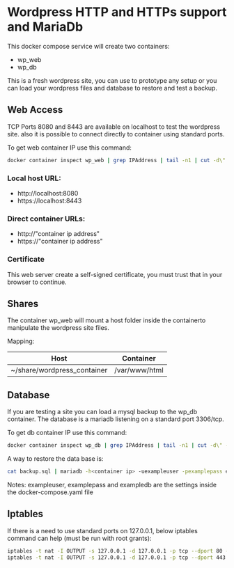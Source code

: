 # Wordpress HTTP and HTTPs support and MariaDb

This docker compose service will create two containers:
- wp_web
- wp_db

This is a fresh wordpress site, you can use to prototype any setup 
or you can load your wordpress files and database to restore and test a backup.

## Web Access
TCP Ports 8080 and 8443 are available on localhost to test the wordpress site.
also it is possible to connect directly to container using standard ports.

To get web container IP use this command:
``` bash
docker container inspect wp_web | grep IPAddress | tail -n1 | cut -d\" -f4
```

### Local host URL:
- http://localhost:8080
- https://localhost:8443

### Direct container URLs:
- http://"container ip address"
- https://"container ip address"

### Certificate
This web server create a self-signed certificate, you must trust that in your browser to
continue.

## Shares
The container wp_web will mount a host folder inside the containerto manipulate the wordpress site files.

Mapping:

|Host|Container|
|-|-|
|~/share/wordpress_container|/var/www/html|


## Database
If you are testing a site you can load a mysql backup to the wp_db container.
The database is a mariadb listening on a standard port 3306/tcp.

To get db container IP use this command:
``` bash
docker container inspect wp_db | grep IPAddress | tail -n1 | cut -d\" -f4
```

A way to restore the data base is:
```bash
cat backup.sql | mariadb -h<container ip> -uexampleuser -pexamplepass exampledb
```

Notes:
exampleuser, examplepass and exampledb are the settings inside the docker-compose.yaml file

## Iptables
If there is a need to use standard ports on 127.0.0.1, below iptables command can help
(must be run with root grants):
```bash
iptables -t nat -I OUTPUT -s 127.0.0.1 -d 127.0.0.1 -p tcp --dport 80 -j REDIRECT --to-port 8080
iptables -t nat -I OUTPUT -s 127.0.0.1 -d 127.0.0.1 -p tcp --dport 443 -j REDIRECT --to-port 8443
```